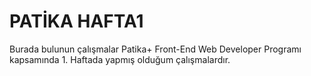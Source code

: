 # PATİKA HAFTA1
Burada bulunun çalışmalar Patika+ Front-End Web Developer Programı kapsamında 1. Haftada yapmış olduğum çalışmalardır.

